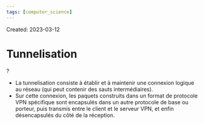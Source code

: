 ```yaml
---
tags: [computer_science] 
---
```

Created: 2023-03-12

# Tunnelisation
?
- La tunnelisation consiste à établir et à maintenir une connexion logique au réseau (qui peut contenir des sauts intermédiaires).
- Sur cette connexion, les paquets construits dans un format de protocole VPN spécifique sont encapsulés dans un autre protocole de base ou porteur, puis transmis entre le client et le serveur VPN, et enfin désencapsulés du côté de la réception.
<!--SR:!2023-03-16,1,170-->